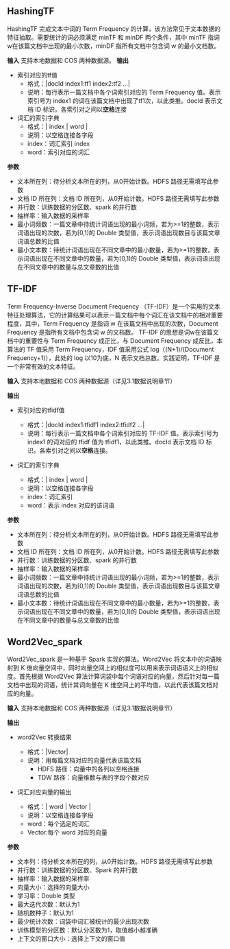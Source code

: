 
##  HashingTF
 HashingTF 完成文本中词的 Term Frequency 的计算，该方法常见于文本数据的特征抽取。需要统计的词必须满足 minTF 和 minDF 两个条件，其中 minTF 指词w在该篇文档中出现的最小次数，minDF 指所有文档中包含词 w 的最小文档数。


**输入**
支持本地数据和 COS 两种数据源。
**输出**
  - 索引对应的tf值
    - 格式：|docId index1:tf1 index2:tf2 ...|
    - 说明：每行表示一篇文档中各个词索引对应的 Term Frequency 值。表示索引号为 index1 的词在该篇文档中出现了tf1次，以此类推。docId 表示文档 ID 标识。各索引对之间以**空格**连接
  - 词汇的索引字典
    - 格式：| index | word |
    - 说明：以空格连接各字段
    - index：词汇索引 index
    - word：索引对应的词汇

**参数**
  - 文本所在列：待分析文本所在的列，从0开始计数。HDFS 路径无需填写此参数
  - 文档 ID 所在列：文档 ID 所在列，从0开始计数。HDFS 路径无需填写此参数
  - 并行数：训练数据的分区数、spark 的并行数
  - 抽样率：输入数据的采样率
  - 最小词频数：一篇文章中待统计词语出现的最小词频，若为>=1的整数，表示词语出现的次数，若为[0,1)的 Double 类型值，表示词语出现数目与该篇文章词语总数的比值
  - 最小文本数：待统计词语出现在不同文章中的最小数量，若为>=1的整数，表示词语出现在不同文章中的数量，若为[0,1)的 Double 类型值，表示词语出现在不同文章中的数量与总文章数的比值


## TF-IDF
Term Frequency-Inverse Document Frequency （TF-IDF）是一个实用的文本特征处理算法，它的计算结果可以表示一篇文档中每个词汇在该文档中的相对重要程度，其中，Term Frequency 是指词 w 在该篇文档中出现的次数，Document Frequency 是指所有文档中包含词 w 的文档数。
  TF-IDF 的思想是词w在该篇文档中的重要性与 Term Frequency 成正比，与 Document Frequency 成反比，本算法的 TF 值采用 Term Frequency，IDF 值采用公式 log（(N+1)/(Document Frequency+1)），此处的 log 以10为底，N 表示文档总数。实践证明，TF-IDF 是一个非常有效的文本特征。

**输入**
支持本地数据和 COS 两种数据源（详见3.1数据说明章节）

**输出**
  - 索引对应的tfidf值
    - 格式：|docId index1:tfidf1 index2:tfidf2 ...|
    - 说明：每行表示一篇文档中各个词索引对应的 TF-IDF 值。表示索引号为 index1 的词对应的 tfidf 值为 tfidf1，以此类推。docId 表示文档 ID 标识。各索引对之间以**空格**连接。

  - 词汇的索引字典
    - 格式：| index | word | 
    - 说明：以空格连接各字段    
    - index：词汇索引
    - word：表示 index 对应的该词语

**参数**
  - 文本所在列：待分析文本所在的列，从0开始计数。HDFS 路径无需填写此参数
  - 文档 ID 所在列：文档 ID 所在列，从0开始计数。HDFS 路径无需填写此参数
  - 并行数：训练数据的分区数、spark 的并行数
  - 抽样率：输入数据的采样率
  - 最小词频数：一篇文章中待统计词语出现的最小词频，若为>=1的整数，表示词语出现的次数，若为[0,1)的 Double 类型值，表示词语出现数目与该篇文章词语总数的比值
  - 最小文本数：待统计词语出现在不同文章中的最小数量，若为>=1的整数，表示词语出现在不同文章中的数量，若为[0,1)的 Double 类型值，表示词语出现在不同文章中的数量与总文章数的比值


## Word2Vec_spark
Word2Vec_spark 是一种基于 Spark 实现的算法。Word2Vec 将文本中的词语映射到 K 维向量空间中，同时向量空间上的相似度可以用来表示词语语义上的相似度。首先根据 Word2Vec 算法计算词袋中每个词语对应的向量，然后针对每一篇文档中出现的词语，统计其词向量在 K 维空间上的平均值，以此代表该篇文档对应的向量。


**输入**
支持本地数据和 COS 两种数据源（详见3.1数据说明章节）

**输出**
  - word2Vec 转换结果
    - 格式：|Vector|
    - 说明：用每篇文档对应的向量代表该篇文档
      - HDFS 路径：向量中的各列以空格连接
      - TDW 路径：向量维数与表的字段个数对应

  - 词汇对应向量的输出
    - 格式：| word | Vector | 
    - 说明：以空格连接各字段
    - word：每个选定的词汇
    - Vector:每个 word 对应的向量


**参数**
  - 文本列：待分析文本所在的列，从0开始计数。HDFS 路径无需填写此参数
  - 并行数：训练数据的分区数、Spark 的并行数
  - 抽样率：输入数据的采样率
  - 向量大小：选择的向量大小
  - 学习率：Double 类型
  - 最大迭代次数：默认为1
  - 随机数种子：默认为1
  - 最少统计次数：词袋中词汇被统计的最少出现次数
  - 训练模型的分区数：默认分区数为1，取值越小越准确
  - 上下文的窗口大小：选择上下文的窗口值



